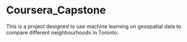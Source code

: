 # Coursera_Capstone
This is a project designed to use machine learning on geospatial data to compare different neighbourhoods in Toronto.